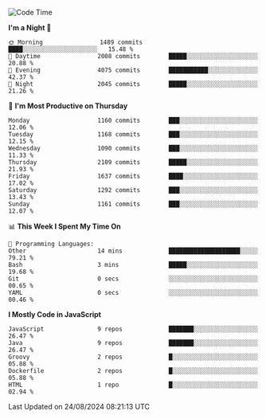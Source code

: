 <!--START_SECTION:waka-->
![Code Time](http://img.shields.io/badge/Code%20Time-1%2C327%20hrs%2016%20mins-blue)

**I'm a Night 🦉** 

```text
🌞 Morning                1489 commits        ████░░░░░░░░░░░░░░░░░░░░░   15.48 % 
🌆 Daytime                2008 commits        █████░░░░░░░░░░░░░░░░░░░░   20.88 % 
🌃 Evening                4075 commits        ███████████░░░░░░░░░░░░░░   42.37 % 
🌙 Night                  2045 commits        █████░░░░░░░░░░░░░░░░░░░░   21.26 % 
```
📅 **I'm Most Productive on Thursday** 

```text
Monday                   1160 commits        ███░░░░░░░░░░░░░░░░░░░░░░   12.06 % 
Tuesday                  1168 commits        ███░░░░░░░░░░░░░░░░░░░░░░   12.15 % 
Wednesday                1090 commits        ███░░░░░░░░░░░░░░░░░░░░░░   11.33 % 
Thursday                 2109 commits        █████░░░░░░░░░░░░░░░░░░░░   21.93 % 
Friday                   1637 commits        ████░░░░░░░░░░░░░░░░░░░░░   17.02 % 
Saturday                 1292 commits        ███░░░░░░░░░░░░░░░░░░░░░░   13.43 % 
Sunday                   1161 commits        ███░░░░░░░░░░░░░░░░░░░░░░   12.07 % 
```


📊 **This Week I Spent My Time On** 

```text
💬 Programming Languages: 
Other                    14 mins             ████████████████████░░░░░   79.21 % 
Bash                     3 mins              █████░░░░░░░░░░░░░░░░░░░░   19.68 % 
Git                      0 secs              ░░░░░░░░░░░░░░░░░░░░░░░░░   00.65 % 
YAML                     0 secs              ░░░░░░░░░░░░░░░░░░░░░░░░░   00.46 % 
```

**I Mostly Code in JavaScript** 

```text
JavaScript               9 repos             ███████░░░░░░░░░░░░░░░░░░   26.47 % 
Java                     9 repos             ███████░░░░░░░░░░░░░░░░░░   26.47 % 
Groovy                   2 repos             █░░░░░░░░░░░░░░░░░░░░░░░░   05.88 % 
Dockerfile               2 repos             █░░░░░░░░░░░░░░░░░░░░░░░░   05.88 % 
HTML                     1 repo              █░░░░░░░░░░░░░░░░░░░░░░░░   02.94 % 
```




 Last Updated on 24/08/2024 08:21:13 UTC
<!--END_SECTION:waka-->
